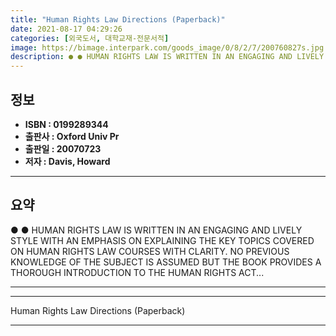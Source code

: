 ```yaml
---
title: "Human Rights Law Directions (Paperback)"
date: 2021-08-17 04:29:26
categories: [외국도서, 대학교재-전문서적]
image: https://bimage.interpark.com/goods_image/0/8/2/7/200760827s.jpg
description: ● ● HUMAN RIGHTS LAW IS WRITTEN IN AN ENGAGING AND LIVELY STYLE WITH AN EMPHASIS ON EXPLAINING THE KEY TOPICS COVERED ON HUMAN RIGHTS LAW COURSES WITH CLARITY
---
```


## **정보**

- **ISBN : 0199289344**
- **출판사 : Oxford Univ Pr**
- **출판일 : 20070723**
- **저자 : Davis, Howard**

------



## **요약**

●  ●  HUMAN RIGHTS LAW IS WRITTEN IN AN ENGAGING AND LIVELY STYLE WITH AN EMPHASIS ON EXPLAINING THE KEY TOPICS COVERED ON HUMAN RIGHTS LAW COURSES WITH CLARITY. NO PREVIOUS KNOWLEDGE OF THE SUBJECT IS ASSUMED BUT THE BOOK PROVIDES A THOROUGH INTRODUCTION TO THE HUMAN RIGHTS ACT... 

------



------


Human Rights Law Directions (Paperback) 

------


